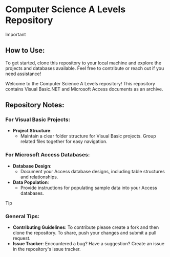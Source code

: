 # Computer Science A Levels Repository

> [!IMPORTANT]
> ## How to Use:
>
> To get started, clone this repository to your local machine and explore the projects and databases available. Feel free to contribute or reach out if you need assistance!

Welcome to the Computer Science A Levels repository! This repository contains Visual Basic.NET and Microsoft Access documents as an archive. 

## Repository Notes:

### For Visual Basic Projects:

- **Project Structure**: 
  - Maintain a clear folder structure for Visual Basic projects. Group related files together for easy navigation.

### For Microsoft Access Databases:

- **Database Design**:
  - Document your Access database designs, including table structures and relationships.
- **Data Population**:
  - Provide instructions for populating sample data into your Access databases.


> [!TIP]
> ### General Tips:
>
>- **Contributing Guidelines**:
>   To contribute please create a fork and then clone the repository. To share, push your changes and submit a pull request. 
>- **Issue Tracker**:
>   Encountered a bug? Have a suggestion? Create an issue in the repository's issue tracker.


